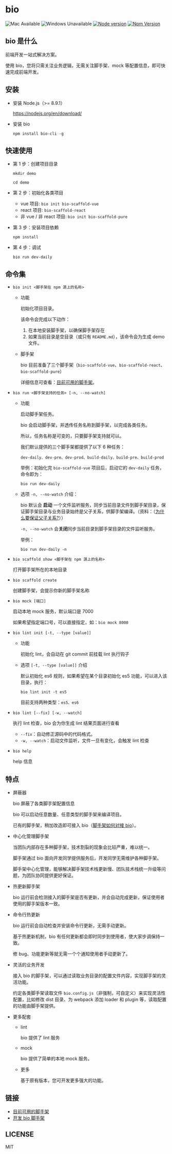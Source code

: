 # bio

![Mac Available](https://img.shields.io/badge/Mac-available-brightgreen.svg) ![Windows Unavailable](https://img.shields.io/badge/Windows-unavailable-red.svg) [![Node version](https://img.shields.io/badge/node-%3E%3D%208.9.1-brightgreen.svg)](http://nodejs.org/) [![Npm Version](https://img.shields.io/badge/npm-%3E%3D%205.5.1-brightgreen.svg)](https://www.npmjs.com/)

## bio 是什么

前端开发一站式解决方案。

使用 bio，您将只需关注业务逻辑，无需关注脚手架、mock 等配置信息，即可快速完成前端开发。

## 安装

+   安装 Node.js（>= 8.9.1）

    https://nodejs.org/en/download/

+   安装 bio

    ```
    npm install bio-cli -g
    ```
    
## 快速使用

+   第 1 步：创建项目目录

    ```
    mkdir demo

    cd demo
    ```
    
+   第 2 步：初始化各类项目
    +   vue 项目: `bio init bio-scaffold-vue`
    +   react 项目: `bio-scaffold-react`
    +   非 vue / 非 react 项目:  `bio init bio-scaffold-pure`

+   第 3 步：安装项目依赖

    ```
    npm install
    ```
    
+   第 4 步：调试
    
    ```
    bio run dev-daily
    ```

## 命令集

+   `bio init <脚手架在 npm 源上的名称>`

    +   功能

        初始化项目目录。

        该命令会完成以下动作：

        1. 在本地安装脚手架，以确保脚手架存在
        2. 如果当前目录是空目录（或只有 `README.md`），该命令会为生成 demo 文件。

    +   脚手架
    
        bio 目前准备了三个脚手架（`bio-scaffold-vue`、`bio-scaffold-react`、`bio-scaffold-pure`）

        详细信息可查看：[目前可用的脚手架](./docs/cn/目前bio可用的脚手架.md)。

+   `bio run <脚手架支持的任务> [-n, --no-watch]`

    +   功能

        启动脚手架任务。

        bio 会启动脚手架，并透传任务名称到脚手架，以完成各类任务。

        所以，任务名称是可变的，只要脚手架支持就可以。

        我们默认提供的三个脚手架都提供了以下 6 种任务：
        
        ```
        dev-daily、dev-pre、dev-prod、build-daily、build-pre、build-prod
        ```

        举例：初始化完 `bio-scaffold-vue` 项目后，启动它的 `dev-daily` 任务，命令即为：

        ```
        bio run dev-daily
        ```

    +   选项 `-n, --no-watch` 介绍：

        bio 默认会 **启动** 一个文件监听服务，同步当前目录文件到脚手架目录，保证脚手架目录与业务目录始终是父子关系，供脚手架编译。（资料：（[为什么要保证父子关系?](https://github.com/hoperyy/deep-webpack/issues/8)））

        `-n, --no-watch` 会**关闭**同步当前目录到脚手架目录的文件监听服务。

        举例：

        ```
        bio run dev-daily -n
        ```

+   `bio scaffold show <脚手架在 npm 源上的名称>`

    打开脚手架所在的本地目录

+   `bio scaffold create`

    创建脚手架，会提示你新的脚手架名称
    
+   `bio mock [端口]`

    启动本地 mock 服务，默认端口是 7000

    如果希望指定端口号，可以直接指定，如：`bio mock 8000`

+   `bio lint init [-t, --type [value]]`

    +   功能

        初始化 lint，会自动在 git commit 前挂载 lint 执行钩子

    +   选项 `[-t, --type [value]]` 介绍

        默认初始化 es6 规则，如果希望在某个目录初始化 es5 功能，可以进入该目录，执行：

        ```
        bio lint init -t es5
        ```

        目前支持两种类型：`es5、es6`

+   `bio lint [--fix] [-w, --watch]`

    执行 lint 检查，bio 会为你生成 lint 结果页面进行查看

    +   `--fix`：自动修正源码中的代码格式。
    +   `-w, --watch`：启动文件监听，文件一旦有变化，会触发 lint 检查

+   `bio help`

    help 信息

## 特点

+   屏蔽器

    bio 屏蔽了各类脚手架配置信息

    bio 可以启动任意数量、任意类型的脚手架来编译项目。
    
    已有的脚手架，稍加改造即可接入 bio（[脚手架如何对接 bio](./docs/cn/开发bio脚手架.md)）。

+   中心化管理脚手架

    当团队内部存在多种脚手架，技术割裂的现象会比较严重，难以统一。
    
    脚手架通过 bio 面向开发同学提供服务后，开发同学无需维护各种脚手架。

    脚手架中心化管理，能够解决脚手架技术栈更新慢、团队技术栈统一升级等问题，为团队协同提供更好保证。
    
+   热更新脚手架
    
    bio 运行前会检测接入的脚手架是否有更新，并会自动完成更新，保证使用者使用的脚手架版本一致。
    
+   命令行热更新

    bio 运行前会自动检查并安装命令行更新，无需手动更新。

    基于热更新机制，bio 有任何更新都会即时同步到使用者，使大家步调保持一致。

    修 bug、功能更新等就无需一个个通知使用者手动更新了。

+   灵活的业务开发

    接入 bio 的脚手架，可以通过读取业务目录的配置文件内容，实现脚手架的灵活功能。

    约定各类脚手架读取文件 `bio.config.js`（非强制，可自定义）来实现灵活性配置，比如修改 dist 目录、为 webpack 添加 loader 和 plugin 等，读取配置的功能由脚手架提供。

+   更多配套

    +   lint

        bio 提供了 lint 服务

    +   mock

        bio 提供了简单的本地 mock 服务。

    +   更多

        基于原有版本，您可开发更多强大的功能。
    
## 链接

+   [目前可用的脚手架](./docs/cn/目前bio可用的脚手架.md)
+   [开发 bio 脚手架](./docs/cn/开发bio脚手架.md)

## LICENSE

MIT
